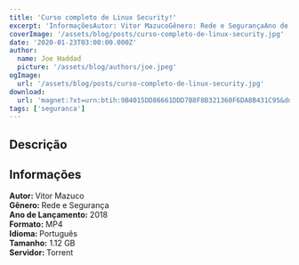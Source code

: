 ```yaml
---
title: 'Curso completo de Linux Security!'
excerpt: 'InformaçõesAutor: Vitor MazucoGênero: Rede e SegurançaAno de Lançamento: 2018Formato: MP4Idioma: PortuguêsTamanho: 1.12 GBServidor: Torrent'
coverImage: '/assets/blog/posts/curso-completo-de-linux-security.jpg'
date: '2020-01-23T03:00:00.000Z'
author:
  name: Joe Haddad
  picture: '/assets/blog/authors/joe.jpeg'
ogImage:
  url: '/assets/blog/posts/curso-completo-de-linux-security.jpg'
download:
  url: 'magnet:?xt=urn:btih:9B4015DD86661DDD7B8F8B321360F6DA8B431C95&dn=Curso%20completo%20de%20Linux%20Security%21%20-%20Qualquer%20Distribui%c3%a7%c3%a3o&tr=udp%3a%2f%2ftracker.openbittorrent.com%3a1337%2fannounce&tr=udp%3a%2f%2ftracker.opentrackr.org%3a1337%2fannounce'
tags: ['seguranca']
---
```

<h2>Descrição</h2>
<h2>Informações</h2><p><strong>Autor: </strong>Vitor Mazuco<br/><strong>Gênero: </strong>Rede e Segurança<br/><strong>Ano de Lançamento:</strong> 2018<br/><strong>Formato:</strong> MP4<br/><strong>Idioma: </strong>Português<br/><strong>Tamanho:</strong> 1.12 GB<br/><strong>Servidor: </strong>Torrent</p>